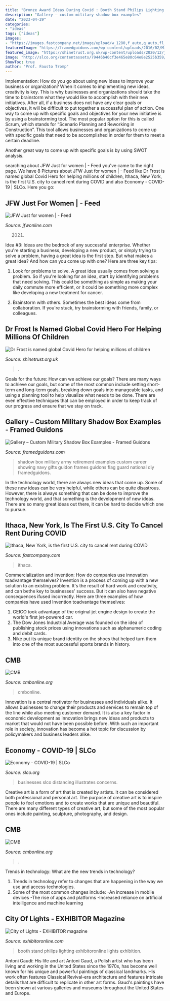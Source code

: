 ```yaml
---
title: "Bronze Award Ideas During Covid : Booth Stand Philips Lighting Exhibitoronline Lights Exhibition"
description: "Gallery – custom military shadow box examples"
date: "2023-04-29"
categories:
- "ideas"
tags: ["ideas"]
images:
- "https://images.fastcompany.net/image/upload/w_1280,f_auto,q_auto,fl_lossy/wp-cms/uploads/2020/06/p-1-90515205-ithaca-is-the-first-us-city-to-try-to-cancel-rent.jpg"
featuredImage: "https://framedguidons.com/wp-content/uploads/2016/02/Military-Shadow-Box-Examples-Army-Retirement.jpg"
featured_image: "https://shinetrust.org.uk/wp-content/uploads/2020/12/jamie-frost-1-1220x1276.jpg"
image: "http://slco.org/contentassets/79446b40cf3e465e80c64e8e2525b359/consumers-want-sanitization.png"
ShowToc: true
author: "Prof. Fausto Tromp"
---
```



Implementation: How do you go about using new ideas to improve your business or organization?
When it comes to implementing new ideas, creativity is key. This is why businesses and organizations should take the time to brainstorm what they would like to accomplish with their new initiatives. After all, if a business does not have any clear goals or objectives, it will be difficult to put together a successful plan of action.
One way to come up with specific goals and objectives for your new initiative is by using a brainstorming tool. The most popular option for this is called Scrum, which stands for “Scenario Planning and Reworking in Construction”. This tool allows businesses and organizations to come up with specific goals that need to be accomplished in order for them to meet a certain deadline.

Another great way to come up with specific goals is by using SWOT analysis.

	

		
searching about JFW Just for women | - Feed you've came to the right page. We have 8 Pictures about JFW Just for women | - Feed like Dr Frost is named global Covid Hero for helping millions of children, Ithaca, New York, is the first U.S. city to cancel rent during COVID and also Economy - COVID-19 | SLCo. Here you go:
		
    
## JFW Just For Women | - Feed

<img loading=lazy src="https://jfwonline.com/wp-content/uploads/2021/03/A5CED364-60E7-4D34-9D00-5BE4569B34E4.jpeg" onerror="this.onerror=null;this.src='https://tse1.mm.bing.net/th?id=OIP.-CkgFNdMGS6HUJNFwmj8RAHaE8&amp;pid=15.1';" alt="JFW Just for women | - Feed">

_Source: jfwonline.com_

>2021. 

	

Idea #3:
Ideas are the bedrock of any successful enterprise. Whether you're starting a business, developing a new product, or simply trying to solve a problem, having a great idea is the first step.
But what makes a great idea? And how can you come up with one? Here are three key tips:

1. Look for problems to solve. A great idea usually comes from solving a problem. So if you're looking for an idea, start by identifying problems that need solving. This could be something as simple as making your daily commute more efficient, or it could be something more complex like developing a new treatment for cancer.

2. Brainstorm with others. Sometimes the best ideas come from collaboration. If you're stuck, try brainstorming with friends, family, or colleagues.

    
## Dr Frost Is Named Global Covid Hero For Helping Millions Of Children

<img loading=lazy src="https://shinetrust.org.uk/wp-content/uploads/2020/12/jamie-frost-1-1220x1276.jpg" onerror="this.onerror=null;this.src='https://tse2.mm.bing.net/th?id=OIP.FRR4R8EiFcsG1jjxH5ugTQHaHv&amp;pid=15.1';" alt="Dr Frost is named global Covid Hero for helping millions of children">

_Source: shinetrust.org.uk_

>. 

	

Goals for the future: How can we achieve our goals?
There are many ways to achieve our goals, but some of the most common include setting short-term and long-term goals, breaking down goals into manageable tasks, and using a planning tool to help visualize what needs to be done. There are even effective techniques that can be employed in order to keep track of our progress and ensure that we stay on track.

    
## Gallery – Custom Military Shadow Box Examples - Framed Guidons

<img loading=lazy src="https://framedguidons.com/wp-content/uploads/2016/02/Military-Shadow-Box-Examples-Army-Retirement.jpg" onerror="this.onerror=null;this.src='https://tse3.mm.bing.net/th?id=OIP.zM5AZ6mNmZfl9iLstahaQgHaHg&amp;pid=15.1';" alt="Gallery – Custom Military Shadow Box Examples - Framed Guidons">

_Source: framedguidons.com_

>shadow box military army retirement examples custom career showing navy gifts guidon frames guidons flag guard national diy framedguidons. 

	

In the technology world, there are always new ideas that come up. Some of these new ideas can be very helpful, while others can be quite disastrous. However, there is always something that can be done to improve the technology world, and that something is the development of new ideas. There are so many great ideas out there, it can be hard to decide which one to pursue.

    
## Ithaca, New York, Is The First U.S. City To Cancel Rent During COVID

<img loading=lazy src="https://images.fastcompany.net/image/upload/w_1280,f_auto,q_auto,fl_lossy/wp-cms/uploads/2020/06/p-1-90515205-ithaca-is-the-first-us-city-to-try-to-cancel-rent.jpg" onerror="this.onerror=null;this.src='https://tse2.mm.bing.net/th?id=OIP.LcCyZx3_iacP3S8gCofHWgHaEK&amp;pid=15.1';" alt="Ithaca, New York, is the first U.S. city to cancel rent during COVID">

_Source: fastcompany.com_

>ithaca. 

	

Commercialization and invention: How do companies use innovation toadvantage themselves?
Invention is a process of coming up with a new solution to an existing problem. It's the result of hard work and creativity, and can bethe key to businesses' success. But it can also have negative consequences ifused incorrectly. Here are three examples of how companies have used Invention toadvantage themselves: 
1. GEICO took advantage of the original jet engine design to create the world's first jet-powered car.
2. The Dow Jones Industrial Average was founded on the idea of publishing stock prices using innovations such as alphanumeric coding and debit cards.
3. Nike put its unique brand identity on the shoes that helped turn them into one of the most successful sports brands in history.

    
## CMB

<img loading=lazy src="http://cmbonline.org/wp-content/uploads/2020/03/Screen-Shot-2020-03-02-at-9.02.44-AM-1200x1094.png" onerror="this.onerror=null;this.src='https://tse2.mm.bing.net/th?id=OIP.goGtixzWYP8EHabWFIj4WAHaGw&amp;pid=15.1';" alt="CMB">

_Source: cmbonline.org_

>cmbonline. 

	

Innovation is a central motivator for businesses and individuals alike. It allows businesses to change their products and services to remain top of the line while also meeting customer demand. It is also a key factor in economic development as innovation brings new ideas and products to market that would not have been possible before. With such an important role in society, innovation has become a hot topic for discussion by policymakers and business leaders alike.

    
## Economy - COVID-19 | SLCo

<img loading=lazy src="http://slco.org/contentassets/79446b40cf3e465e80c64e8e2525b359/consumers-want-sanitization.png" onerror="this.onerror=null;this.src='https://tse4.mm.bing.net/th?id=OIP.Oj4MuQQ0dCqQRvTWrnmH3AHaFj&amp;pid=15.1';" alt="Economy - COVID-19 | SLCo">

_Source: slco.org_

>businesses slco distancing illustrates concerns. 

	

Creative art is a form of art that is created by artists. It can be considered both professional and personal art. The purpose of creative art is to inspire people to feel emotions and to create works that are unique and beautiful. There are many different types of creative art, but some of the most popular ones include painting, sculpture, photography, and design.

    
## CMB

<img loading=lazy src="http://cmbonline.org/wp-content/uploads/2020/03/StevenAlvarado.jpg" onerror="this.onerror=null;this.src='https://tse4.mm.bing.net/th?id=OIP.FDI9hbDw3rITiqENN5xT8wHaE8&amp;pid=15.1';" alt="CMB">

_Source: cmbonline.org_

>. 

	

Trends in technology: What are the new trends in technology?
1. Trends in technology refer to changes that are happening in the way we use and access technologies. 
2. Some of the most common changes include: 
-An increase in mobile devices 
-The rise of apps and platforms 
-Increased reliance on artificial intelligence and machine learning 

    
## City Of Lights - EXHIBITOR Magazine

<img loading=lazy src="http://www.exhibitoronline.com/exhibitormagazine/images/may14/_philips/3.jpg" onerror="this.onerror=null;this.src='https://tse4.mm.bing.net/th?id=OIP.CQcd8EJq1eFVLBZcb_RBSgHaFJ&amp;pid=15.1';" alt="City of Lights - EXHIBITOR magazine">

_Source: exhibitoronline.com_

>booth stand philips lighting exhibitoronline lights exhibition. 

	

Antoni Gaudí: His life and art
Antoni Gaud, a Polish artist who has been living and working in the United States since the 1970s, has become well known for his unique and powerful paintings of classical landmarks. His work often features Classical Revival-era architecture and features intricate details that are difficult to replicate in other art forms. Gaud's paintings have been shown at various galleries and museums throughout the United States and Europe.

